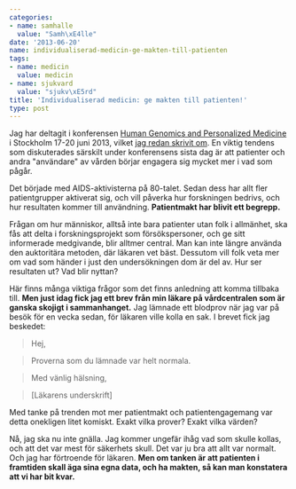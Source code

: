 ```yaml
---
categories:
- name: samhalle
  value: "Samh\xE4lle"
date: '2013-06-20'
name: individualiserad-medicin-ge-makten-till-patienten
tags:
- name: medicin
  value: medicin
- name: sjukvard
  value: "sjukv\xE5rd"
title: 'Individualiserad medicin: ge makten till patienten!'
type: post
---
```

Jag har deltagit i konferensen [Human Genomics and Personalized Medicine](/2013/06/19/dina-gener-pa-ett-id-kort-individualiserad-medicin/Human%20Genomics%20and%20Personalized%20Medicine) i Stockholm 17-20 juni 2013, vilket [jag redan skrivit om](/2013/06/19/dina-gener-pa-ett-id-kort-individualiserad-medicin/). En viktig tendens som diskuterades särskilt under konferensens sista dag är att patienter och andra "användare" av vården börjar engagera sig mycket mer i vad som pågår.

Det började med AIDS-aktivisterna på 80-talet. Sedan dess har allt fler patientgrupper aktiverat sig, och vill påverka hur forskningen bedrivs, och hur resultaten kommer till användning. **Patientmakt har blivit ett begrepp.**

Frågan om hur människor, alltså inte bara patienter utan folk i allmänhet, ska fås att delta i forskningsprojekt som försökspersoner, och ge sitt informerade medgivande, blir alltmer central. Man kan inte längre använda den auktoritära metoden, där läkaren vet bäst. Dessutom vill folk veta mer om vad som händer i just den undersökningen dom är del av. Hur ser resultaten ut? Vad blir nyttan?

Här finns många viktiga frågor som det finns anledning att komma tillbaka till. **Men just idag fick jag ett brev från min läkare på vårdcentralen som är ganska skojigt i sammanhanget.** Jag lämnade ett blodprov när jag var på besök för en vecka sedan, för läkaren ville kolla en sak. I brevet fick jag beskedet:

> Hej,

> Proverna som du lämnade var helt normala.

> Med vänlig hälsning,

> [Läkarens underskrift]

Med tanke på trenden mot mer patientmakt och patientengagemang var detta onekligen litet komiskt. Exakt vilka prover? Exakt vilka värden?

Nå, jag ska nu inte gnälla. Jag kommer ungefär ihåg vad som skulle kollas, och att det var mest för säkerhets skull. Det var ju bra att allt var normalt. Och jag har förtroende för läkaren. **Men om tanken är att patienten i framtiden skall äga sina egna data, och ha makten, så kan man konstatera att vi har bit kvar.**

